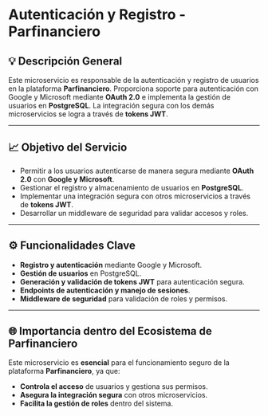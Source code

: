 # Autenticación y Registro - Parfinanciero

## 💡 Descripción General
Este microservicio es responsable de la autenticación y registro de usuarios en la plataforma **Parfinanciero**. Proporciona soporte para autenticación con Google y Microsoft mediante **OAuth 2.0** e implementa la gestión de usuarios en **PostgreSQL**. La integración segura con los demás microservicios se logra a través de **tokens JWT**.

---

## 📈 Objetivo del Servicio
- Permitir a los usuarios autenticarse de manera segura mediante **OAuth 2.0** con **Google y Microsoft**.
- Gestionar el registro y almacenamiento de usuarios en **PostgreSQL**.
- Implementar una integración segura con otros microservicios a través de **tokens JWT**.
- Desarrollar un middleware de seguridad para validar accesos y roles.

---

## ⚙️ Funcionalidades Clave
- **Registro y autenticación** mediante Google y Microsoft.
- **Gestión de usuarios** en PostgreSQL.
- **Generación y validación de tokens JWT** para autenticación segura.
- **Endpoints de autenticación y manejo de sesiones**.
- **Middleware de seguridad** para validación de roles y permisos.

---

## 🌐 Importancia dentro del Ecosistema de Parfinanciero
Este microservicio es **esencial** para el funcionamiento seguro de la plataforma **Parfinanciero**, ya que:
- **Controla el acceso** de usuarios y gestiona sus permisos.
- **Asegura la integración segura** con otros microservicios.
- **Facilita la gestión de roles** dentro del sistema.

